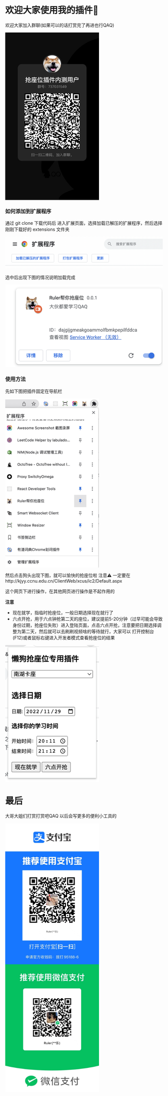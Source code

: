 # 欢迎大家使用我的插件👏

欢迎大家加入群聊(如果可以的话打赏完了再进也行QAQ)

 <img src="img/qq.jpg" width = "300" height = "auto" alt="图片名称" align=center />

### 如何添加到扩展程序

通过 git clone 下载代码后 进入扩展页面，选择加载已解压的扩展程序，然后选择刚刚下载好的 extensions 文件夹

![](img/1.png)



选中后出现下图的情况说明加载完成

![](img/2.png)

### 使用方法

先如下图把插件固定在导航栏

<img src="img/4.png" width = "300" height = "auto" alt="图片名称" align=center />



然后点击狗头出现下图，就可以愉快的抢座位啦
注意⚠️ 一定要在http://kjyy.ccnu.edu.cn/ClientWeb/xcus/ic2/Default.aspx

这个网页下进行操作，在其他网页进行操作是不起作用的

**注意**

+ 现在就学，指临时抢座位，一般日期选择现在就行了
+ 六点开抢，用于六点钟抢第二天的座位，建议提前5-20分钟（过早可能会导致身份过期，抢座位失败）进入登陆页面，点击六点开抢，注意要把日期选择调整为第二天，然后就可以去刷刷视频啥的等待就行，大家可以 打开控制台(F12)或者鼠标右键进入开发者模式查看抢座位的结果

<img src="img/3.png" width = "300" height = "auto" alt="图片名称" align=center />



# 最后 

大哥大姐们打赏打赏吧QAQ 以后会写更多的便利小工具的

<img src="img/zfb.jpeg" width = "300" height = "auto" alt="图片名称" align=center />

<img src="img/wx.jpeg" width = "300" height = "auto" alt="图片名称" align=center />